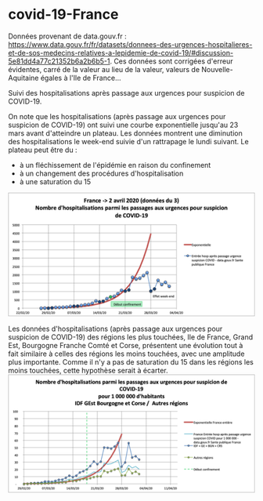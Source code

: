 # covid-19-France

Données provenant de data.gouv.fr : https://www.data.gouv.fr/fr/datasets/donnees-des-urgences-hospitalieres-et-de-sos-medecins-relatives-a-lepidemie-de-covid-19/#discussion-5e81dd4a77c21352b6a2b6b5-1.
Ces données sont corrigées d'erreur évidentes, carré de la valeur au lieu de la valeur, valeurs de Nouvelle-Aquitaine égales à l'Ile de France...

Suivi des hospitalisations après passage aux urgences pour suspicion de COVID-19.

On note que les hospitalisations (après passage aux urgences pour suspicion de COVID-19) ont suivi une courbe exponentielle jusqu'au 23 mars avant d'atteindre un plateau. 
Les données montrent une diminution des hospitalisations le week-end suivie d'un rattrapage le lundi suivant.
Le plateau peut être du :
- à un fléchissement de l'épidémie en raison du confinement
- à un changement des procédures d'hospitalisation
- à une saturation du 15

![](Images/Covid19_hosp_urgence_20200402.png)

Les données d'hospitalisations (après passage aux urgences pour suspicion de COVID-19) des régions les plus touchées, Ile de France, Grand Est, Bourgogne Franche Comté et Corse, présentent une évolution tout à fait similaire à celles des régions les moins touchées, avec une amplitude plus importante. Comme il n'y a pas de saturation du 15 dans les régions les moins touchées, cette hypothèse serait à écarter.
![](Images/Covid19_hosp_urgence_regions.png)
